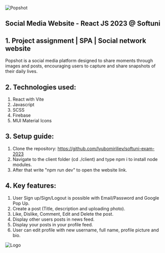 
![Popshot](https://i.imgur.com/vGSmAQY.jpg)

## Social Media Website - React JS 2023 @ Softuni



## 1. Project assignment | SPA | Social network website

Popshot is a social media platform designed to share moments through images and posts, encouraging users to capture and share snapshots of their daily lives.

## 2. Technologies used:
  1. React with Vite
  2. Javascript
  3. SCSS
  4. Firebase
  5. MUI Material Icons


## 3. Setup guide:
  1. Clone the repository: https://github.com/lyubomiriliev/softuni-exam-2023
  2. Navigate to the client folder (cd ./client) and type npm i to install node modules.
  3. After that write "npm run dev" to open the website link.

## 4. Key features:
  1. User Sign up/Sign/Logout is possible with Email/Password and Google Pop Up.
  2. Create a post (Title, description and uploading photo).
  3. Like, Dislike, Comment, Edit and Delete the post.
  4. Display other users posts in news feed.
  5. Display your posts in your profile feed.
  6. User can edit profile with new username, full name, profile picture and bio.

    
![Logo](https://i.imgur.com/BlynGmW.png)

